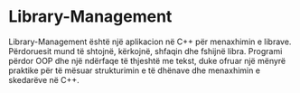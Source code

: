 # Library-Management
Library-Management është një aplikacion në C++ për menaxhimin e librave. Përdoruesit mund të shtojnë, kërkojnë, shfaqin dhe fshijnë libra. Programi përdor OOP dhe një ndërfaqe të thjeshtë me tekst, duke ofruar një mënyrë praktike për të mësuar strukturimin e të dhënave dhe menaxhimin e skedarëve në C++.
